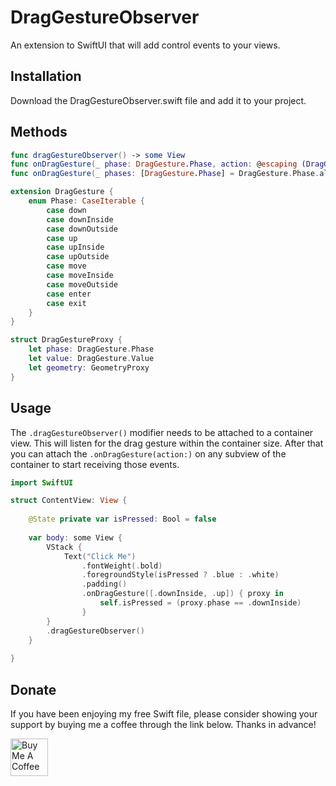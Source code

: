 # DragGestureObserver

An extension to SwiftUI that will add control events to your views.

## Installation

Download the DragGestureObserver.swift file and add it to your project.

## Methods

```swift
func dragGestureObserver() -> some View
func onDragGesture(_ phase: DragGesture.Phase, action: @escaping (DragGestureProxy) -> Void) -> some View
func onDragGesture(_ phases: [DragGesture.Phase] = DragGesture.Phase.allCases, action: @escaping (DragGestureProxy) -> Void) -> some View
```

```swift
extension DragGesture {
    enum Phase: CaseIterable {
        case down
        case downInside
        case downOutside
        case up
        case upInside
        case upOutside
        case move
        case moveInside
        case moveOutside
        case enter
        case exit
    }
}

struct DragGestureProxy {
    let phase: DragGesture.Phase
    let value: DragGesture.Value
    let geometry: GeometryProxy
}
```

## Usage
The `.dragGestureObserver()` modifier needs to be attached to a container view. This will listen for the drag gesture within the container size.
After that you can attach the `.onDragGesture(action:)` on any subview of the container to start receiving those events.


```swift
import SwiftUI

struct ContentView: View {
    
    @State private var isPressed: Bool = false
    
    var body: some View {
        VStack {
            Text("Click Me")
                .fontWeight(.bold)
                .foregroundStyle(isPressed ? .blue : .white)
                .padding()
                .onDragGesture([.downInside, .up]) { proxy in
                    self.isPressed = (proxy.phase == .downInside)
                }
        }
        .dragGestureObserver()
    }
    
}
```

## Donate

If you have been enjoying my free Swift file, please consider showing your support by buying me a coffee through the link below. Thanks in advance!

<a href="https://www.buymeacoffee.com/markvanwijnen" target="_blank"><img src="https://cdn.buymeacoffee.com/buttons/v2/arial-yellow.png" height="60px" alt="Buy Me A Coffee"></a>

